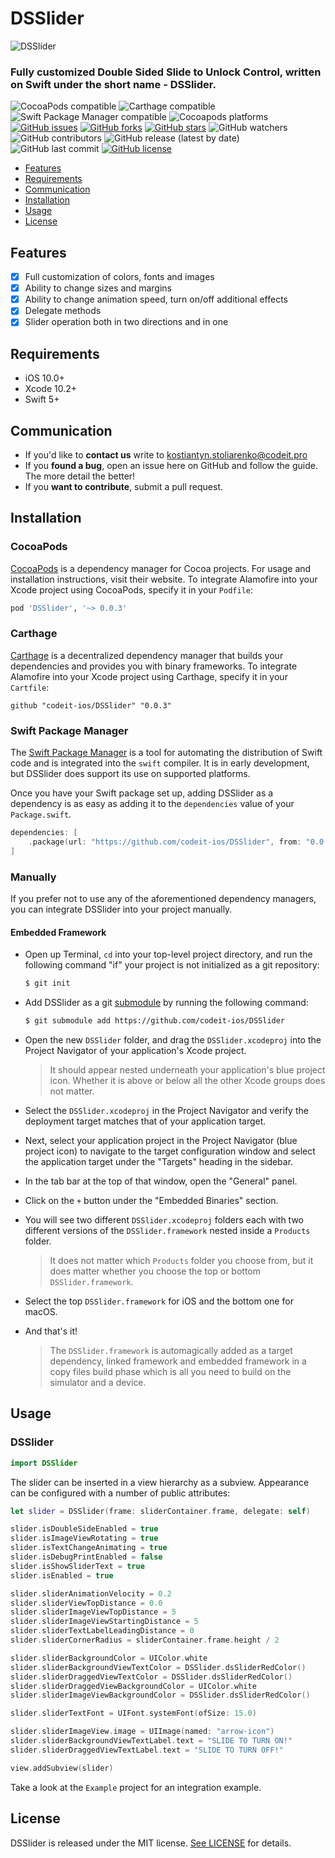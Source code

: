 # DSSlider

![DSSlider](https://github.com/codeit-ios/DSSlider/blob/develop/dsslider.png)

### Fully customized Double Sided Slide to Unlock Control, written on Swift under the short name - DSSlider.

![CocoaPods compatible](https://img.shields.io/badge/CocoaPods-compatible-brightgreen)
![Carthage compatible](https://img.shields.io/badge/Carthage-compatible-brightgreen)
![Swift Package Manager compatible](https://img.shields.io/badge/Swift%20Package%20Manager-compatible-brightgreen)
![Cocoapods platforms](https://img.shields.io/cocoapods/p/DSSlider)
[![GitHub issues](https://img.shields.io/github/issues/codeit-ios/DSSlider)](https://github.com/codeit-ios/DSSlider/issues)
[![GitHub forks](https://img.shields.io/github/forks/codeit-ios/DSSlider)](https://github.com/codeit-ios/DSSlider/network)
[![GitHub stars](https://img.shields.io/github/stars/codeit-ios/DSSlider)](https://github.com/codeit-ios/DSSlider/stargazers)
![GitHub watchers](https://img.shields.io/github/watchers/codeit-ios/DSSlider?style=plastic)
![GitHub contributors](https://img.shields.io/github/contributors/codeit-ios/DSSlider)
![GitHub release (latest by date)](https://img.shields.io/github/v/release/codeit-ios/DSSlider)
![GitHub last commit](https://img.shields.io/github/last-commit/codeit-ios/DSSlider)
[![GitHub license](https://img.shields.io/github/license/codeit-ios/DSSlider)](https://github.com/codeit-ios/DSSlider/blob/develop/LICENSE)


- [Features](#features)
- [Requirements](#requirements)
- [Communication](#communication)
- [Installation](#installation)
- [Usage](#usage)
- [License](#license)

## Features

- [x] Full customization of colors, fonts and images
- [x] Ability to change sizes and margins
- [x] Ability to change animation speed, turn on/off additional effects
- [x] Delegate methods
- [x] Slider operation both in two directions and in one

## Requirements

- iOS 10.0+
- Xcode 10.2+
- Swift 5+

## Communication
- If you'd like to **contact us** write to kostiantyn.stoliarenko@codeit.pro
- If you **found a bug**, open an issue here on GitHub and follow the guide. The more detail the better!
- If you **want to contribute**, submit a pull request.

## Installation

### CocoaPods

[CocoaPods](https://cocoapods.org) is a dependency manager for Cocoa projects. For usage and installation instructions, visit their website. To integrate Alamofire into your Xcode project using CocoaPods, specify it in your `Podfile`:

```ruby
pod 'DSSlider', '~> 0.0.3'
```

### Carthage

[Carthage](https://github.com/Carthage/Carthage) is a decentralized dependency manager that builds your dependencies and provides you with binary frameworks. To integrate Alamofire into your Xcode project using Carthage, specify it in your `Cartfile`:

```ogdl
github "codeit-ios/DSSlider" "0.0.3"
```

### Swift Package Manager

The [Swift Package Manager](https://swift.org/package-manager/) is a tool for automating the distribution of Swift code and is integrated into the `swift` compiler. It is in early development, but DSSlider does support its use on supported platforms.

Once you have your Swift package set up, adding DSSlider as a dependency is as easy as adding it to the `dependencies` value of your `Package.swift`.

```swift
dependencies: [
    .package(url: "https://github.com/codeit-ios/DSSlider", from: "0.0.3")
]
```

### Manually

If you prefer not to use any of the aforementioned dependency managers, you can integrate DSSlider into your project manually.

#### Embedded Framework

- Open up Terminal, `cd` into your top-level project directory, and run the following command "if" your project is not initialized as a git repository:

  ```bash
  $ git init
  ```

- Add DSSlider as a git [submodule](https://git-scm.com/docs/git-submodule) by running the following command:

  ```bash
  $ git submodule add https://github.com/codeit-ios/DSSlider
  ```

- Open the new `DSSlider` folder, and drag the `DSSlider.xcodeproj` into the Project Navigator of your application's Xcode project.

    > It should appear nested underneath your application's blue project icon. Whether it is above or below all the other Xcode groups does not matter.

- Select the `DSSlider.xcodeproj` in the Project Navigator and verify the deployment target matches that of your application target.
- Next, select your application project in the Project Navigator (blue project icon) to navigate to the target configuration window and select the application target under the "Targets" heading in the sidebar.
- In the tab bar at the top of that window, open the "General" panel.
- Click on the `+` button under the "Embedded Binaries" section.
- You will see two different `DSSlider.xcodeproj` folders each with two different versions of the `DSSlider.framework` nested inside a `Products` folder.

    > It does not matter which `Products` folder you choose from, but it does matter whether you choose the top or bottom `DSSlider.framework`.

- Select the top `DSSlider.framework` for iOS and the bottom one for macOS.

- And that's it!

  > The `DSSlider.framework` is automagically added as a target dependency, linked framework and embedded framework in a copy files build phase which is all you need to build on the simulator and a device.
  
## Usage

### DSSlider

```swift
import DSSlider
```

The slider can be inserted in a view hierarchy as a subview. Appearance can be configured with a number of public attributes:

```swift
let slider = DSSlider(frame: sliderContainer.frame, delegate: self)

slider.isDoubleSideEnabled = true
slider.isImageViewRotating = true
slider.isTextChangeAnimating = true
slider.isDebugPrintEnabled = false
slider.isShowSliderText = true
slider.isEnabled = true

slider.sliderAnimationVelocity = 0.2
slider.sliderViewTopDistance = 0.0
slider.sliderImageViewTopDistance = 5
slider.sliderImageViewStartingDistance = 5
slider.sliderTextLabelLeadingDistance = 0
slider.sliderCornerRadius = sliderContainer.frame.height / 2

slider.sliderBackgroundColor = UIColor.white
slider.sliderBackgroundViewTextColor = DSSlider.dsSliderRedColor()
slider.sliderDraggedViewTextColor = DSSlider.dsSliderRedColor()
slider.sliderDraggedViewBackgroundColor = UIColor.white
slider.sliderImageViewBackgroundColor = DSSlider.dsSliderRedColor()

slider.sliderTextFont = UIFont.systemFont(ofSize: 15.0)

slider.sliderImageView.image = UIImage(named: "arrow-icon")
slider.sliderBackgroundViewTextLabel.text = "SLIDE TO TURN ON!"
slider.sliderDraggedViewTextLabel.text = "SLIDE TO TURN OFF!"

view.addSubview(slider)
```

Take a look at the `Example` project for an integration example.

## License

DSSlider is released under the MIT license. [See LICENSE](https://github.com/codeit-ios/DSSlider/blob/master/LICENSE) for details.
